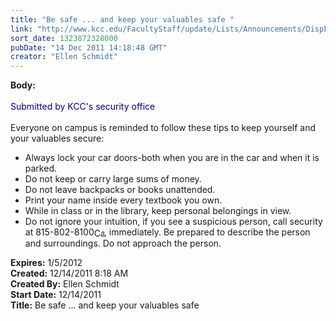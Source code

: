 ```yaml
---
title: "Be safe ... and keep your valuables safe "
link: "http://www.kcc.edu/FacultyStaff/update/Lists/Announcements/DispForm.aspx?ID=562"
sort_date: 1323872328000
pubDate: "14 Dec 2011 14:18:48 GMT"
creator: "Ellen Schmidt"
---
```


<div><b>Body:</b> <div class=ExternalClassFD8868488AD741139E01E10FAF92B02D><div><br><font color="#000080">Submitted by KCC's security office</font></div><font color="#000080">
<div><br></font>Everyone on campus is reminded to follow these tips to keep yourself and your valuables secure: </div>
<ul>
<li>Always lock your car doors-both when you are in the car and when it is parked. </li>
<li>Do not keep or carry large sums of money. </li>
<li>Do not leave backpacks or books unattended. </li>
<li>Print your name inside every textbook you own. </li>
<li>While in class or in the library, keep personal belongings in view. </li>
<li>Do not ignore your intuition, if you see a suspicious person, call security at <span style="white-space:nowrap" class=baec5a81-e4d6-4674-97f3-e9220f0136c1>815-802-8100<a style="border-bottom:medium none;position:static !important;border-left:medium none;margin:0px;width:16px;bottom:0px;display:inline;white-space:nowrap;float:none;height:16px;vertical-align:middle;overflow:hidden;border-top:medium none;top:0px;cursor:hand;right:0px;border-right:medium none;left:0px" title="Call: 815-802-8100" href="#"><img style="border-bottom:medium none;position:static !important;border-left:medium none;margin:0px;width:16px;bottom:0px;display:inline;white-space:nowrap;float:none;height:16px;vertical-align:middle;overflow:hidden;border-top:medium none;top:0px;cursor:hand;right:0px;border-right:medium none;left:0px" title="Call: 815-802-8100"></a></span>, immediately. Be prepared to describe the person and surroundings. Do not approach the person. <br></li></ul></div></div>
<div><b>Expires:</b> 1/5/2012</div>
<div><b>Created:</b> 12/14/2011 8:18 AM</div>
<div><b>Created By:</b> Ellen Schmidt</div>
<div><b>Start Date:</b> 12/14/2011</div>
<div><b>Title:</b> Be safe ... and keep your valuables safe </div>
